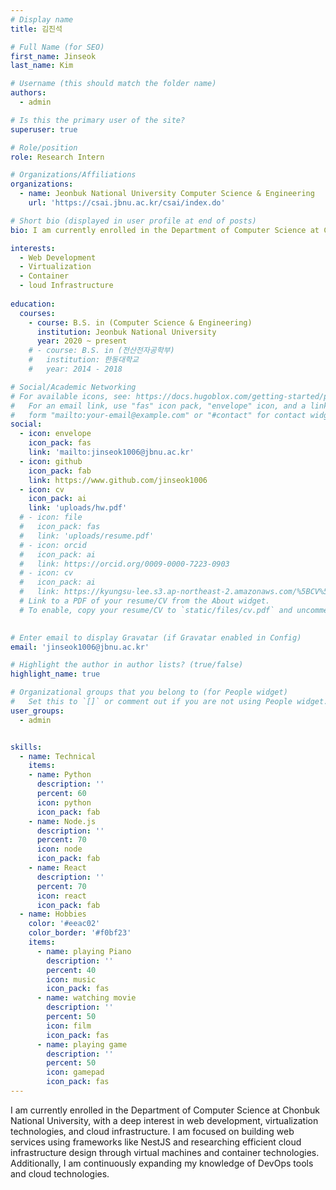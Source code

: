```yaml
---
# Display name
title: 김진석

# Full Name (for SEO)
first_name: Jinseok
last_name: Kim

# Username (this should match the folder name)
authors:
  - admin

# Is this the primary user of the site?
superuser: true

# Role/position
role: Research Intern

# Organizations/Affiliations
organizations:
  - name: Jeonbuk National University Computer Science & Engineering
    url: 'https://csai.jbnu.ac.kr/csai/index.do'

# Short bio (displayed in user profile at end of posts)
bio: I am currently enrolled in the Department of Computer Science at Chonbuk National University, with a deep interest in web development, virtualization technologies, and cloud infrastructure. I am focused on building web services using frameworks like NestJS and researching efficient cloud infrastructure design through virtual machines and container technologies. Additionally, I am continuously expanding my knowledge of DevOps tools and cloud technologies.

interests:
  - Web Development
  - Virtualization
  - Container
  - loud Infrastructure
  
education:
  courses:
    - course: B.S. in (Computer Science & Engineering)
      institution: Jeonbuk National University
      year: 2020 ~ present
    # - course: B.S. in (전산전자공학부)
    #   institution: 한동대학교
    #   year: 2014 - 2018

# Social/Academic Networking
# For available icons, see: https://docs.hugoblox.com/getting-started/page-builder/#icons
#   For an email link, use "fas" icon pack, "envelope" icon, and a link in the
#   form "mailto:your-email@example.com" or "#contact" for contact widget.
social:
  - icon: envelope
    icon_pack: fas
    link: 'mailto:jinseok1006@jbnu.ac.kr'
  - icon: github
    icon_pack: fab
    link: https://www.github.com/jinseok1006
  - icon: cv
    icon_pack: ai
    link: 'uploads/hw.pdf'
  # - icon: file
  #   icon_pack: fas
  #   link: 'uploads/resume.pdf'
  # - icon: orcid
  #   icon_pack: ai
  #   link: https://orcid.org/0009-0000-7223-0903
  # - icon: cv
  #   icon_pack: ai
  #   link: https://kyungsu-lee.s3.ap-northeast-2.amazonaws.com/%5BCV%5D+Kyungsu+Lee.pdf
  # Link to a PDF of your resume/CV from the About widget.
  # To enable, copy your resume/CV to `static/files/cv.pdf` and uncomment the lines below.
  

# Enter email to display Gravatar (if Gravatar enabled in Config)
email: 'jinseok1006@jbnu.ac.kr'

# Highlight the author in author lists? (true/false)
highlight_name: true

# Organizational groups that you belong to (for People widget)
#   Set this to `[]` or comment out if you are not using People widget.
user_groups:
  - admin


skills:
  - name: Technical
    items:
    - name: Python
      description: ''
      percent: 60
      icon: python
      icon_pack: fab
    - name: Node.js
      description: ''
      percent: 70
      icon: node
      icon_pack: fab
    - name: React
      description: ''
      percent: 70
      icon: react
      icon_pack: fab
  - name: Hobbies
    color: '#eeac02'
    color_border: '#f0bf23'
    items:
      - name: playing Piano
        description: ''
        percent: 40
        icon: music
        icon_pack: fas
      - name: watching movie
        description: ''
        percent: 50
        icon: film
        icon_pack: fas
      - name: playing game
        description: ''
        percent: 50
        icon: gamepad
        icon_pack: fas
---
```


I am currently enrolled in the Department of Computer Science at Chonbuk National University, with a deep interest in web development, virtualization technologies, and cloud infrastructure. I am focused on building web services using frameworks like NestJS and researching efficient cloud infrastructure design through virtual machines and container technologies. Additionally, I am continuously expanding my knowledge of DevOps tools and cloud technologies.